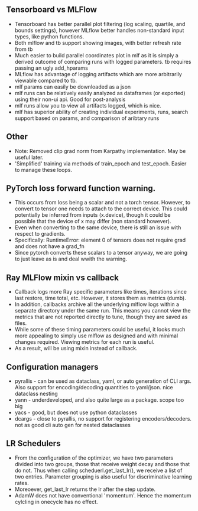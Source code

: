 ## Tensorboard vs MLFlow
* Tensorboard has better parallel plot filtering (log scaling, quartile, and bounds settings), however MLflow better handles non-standard input types, like python functions.
* Both mlflow and tb support showing images, with better refresh rate from tb
* Much easier to build parallel coordinates plot in mlf as it is simply a derived outcome of comparing runs with logged parameters. tb requires passing an ugly add_hparams
* MLflow has advantage of logging artifacts which are more arbitrarily viewable compared to tb.
* mlf params can easily be downloaded as a json
* mlf runs can be relatively easily analyzed as dataframes (or exported) using their non-ui api. Good for post-analysis
* mlf runs allow you to view all artifacts logged, which is nice. 
* mlf has superior ability of creating individual experiments, runs, search support based on params, and comparison of aribtary runs

## Other
* Note: Removed clip grad norm from Karpathy implementation. May be useful later.
* 'Simplified' training via methods of train_epoch and test_epoch. Easier to manage these loops.

## PyTorch loss forward function warning.
* This occurs from loss being a scalar and not a torch tensor. However, to convert to tensor one needs to attach to the correct device. This could potentially be inferred from inputs (x.device), though it could be possible that the device of x may differ (non standard however).
* Even when converting to the same device, there is still an issue with respect to gradients.
* Specifically: RuntimeError: element 0 of tensors does not require grad and does not have a grad_fn
* Since pytorch converts these scalars to a tensor anyway, we are going to just leave as is and deal wwith the warning.


## Ray MLFlow mixin vs callback
* Callback logs more Ray specific parameters like times, iterations since last restore, time total, etc. However, it stores them as metrics (dumb).
* In addition, callbacks archive all the underlying mlflow logs within a separate directory under the same run. This means you cannot view the metrics that are not reported directly to tune, though they are saved as files.
* While some of these timing parameters could be useful, it looks much more appealing to simply use mlflow as designed and with minimal changes required. Viewing metrics for each run is useful. 
* As a result, will be using mixin instead of callback. 

## Configuration managers
* pyrallis - can be used as dataclass, yaml, or auto generation of CLI args. Also support for encoding/decoding quantities to yaml/json. nice dataclass nesting
* yann - underdeveloped, and also quite large as a package. scope too big
* yacs - good, but does not use python dataclasses
* dcargs - close to pyrallis, no support for registering encoders/decoders. not as good cli auto gen for  nested dataclasses

## LR Schedulers
* From the configuration of the optimizer, we have two parameters divided into two groups, those that receive weight decay and those that do not. Thus when calling scheduerl.get_last_lr(), we receive a list of two entries. Parameter grouping is also useful for discriminative learning rates.
* Moreoever, get_last_lr returns the lr after the step update.
* AdamW does not have conventional 'momentum'. Hence the momentum cylcling in onecycle has no effect.
